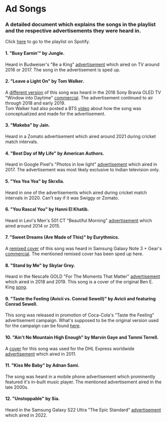# Ad Songs
### A detailed document which explains the songs in the playlist and the respective advertisements they were heard in.

Click [here](https://open.spotify.com/playlist/2p3kZP5Hm4aFJfaqEfVwqU?si=2044aff811fd4b50) to go to the playlist on Spotify.

#### 1. "Busy Earnin'" by Jungle.
Heard in Budweiser's "Be a King" [advertisement](https://www.youtube.com/watch?v=NZuY_cV-x8Q) which aired on TV around 2016 or 2017. The song in the advertisement is sped up.

#### 2. "Leave a Light On" by Tom Walker.
A [different version](https://www.youtube.com/watch?v=NLpf3Ts2HeI) of this song was heard in the 2018 Sony Bravia OLED TV "Window into Daytime" [commercial](https://www.youtube.com/watch?v=CYMGZuufCLg). The advertisement continued to air through 2018 and early 2019.<br>
Tom Walker had also posted a BTS [video](https://www.youtube.com/watch?v=u8sRSWZKIwQ) about how the song was conceptualized and made for the advertisement.

#### 3. "Makeba" by Jain.
Heard in a Zomato advertisement which aired around 2021 during cricket match intervals.

#### 4. "Best Day of My Life" by American Authors.
Heard in Google Pixel's "Photos in low light" [advertisement](https://www.youtube.com/watch?v=NBNyyIKMhi8) which aired in 2017. The advertisement was most likely exclusive to Indian television only.

#### 5. "Yea Yea Yea" by Skrxlla.
Heard in one of the advertisements which aired during cricket match intervals in 2020. Can't say if it was Swiggy or Zomato.

#### 6. "You Rascal You" by Hanni El Khatib.
Heard in Levi's Men's 501 CT "Beautiful Morning" [advertisement](https://www.youtube.com/watch?v=6JwNYPgBhfM) which aired around 2014 or 2015.

#### 7. "Sweet Dreams (Are Made of This)" by Eurythmics.
A [remixed cover](https://www.youtube.com/watch?v=F0p-vkK4ICg) of this song was heard in Samsung Galaxy Note 3 + Gear's [commercial](https://www.youtube.com/watch?v=qVXD0ZogLR8). The mentioned remixed cover has been sped up here.

#### 8. "Stand by Me" by Skylar Grey.
Heard in the Nescafe GOLD "For The Moments That Matter" [advertisement](https://www.youtube.com/watch?v=04olB9MPGyk) which aired in 2018 and 2019. This song is a cover of the original Ben E. King [song](https://open.spotify.com/track/3SdTKo2uVsxFblQjpScoHy?si=2b7d8d6f1fe5409d).

#### 9. "Taste the Feeling (Avicii vs. Conrad Sewell)" by Avicii and featuring Conrad Sewell.
This song was released in promotion of Coca-Cola's "Taste the Feeling" advertisement campaign. What's supposed to be the original version used for the campaign can be found [here](https://www.youtube.com/watch?v=xa6mLZf5HVw).

#### 10. "Ain't No Mountain High Enough" by Marvin Gaye and Tammi Terrell.
A [cover](https://www.youtube.com/watch?v=CA1FFTAOEpI) for this song was used for the DHL Express worldwide [advertisement](https://www.youtube.com/watch?v=rAPXK-i2xgE) which aired in 2011.

#### 11. "Kiss Me Baby" by Adnan Sami.
The song was heard in a mobile phone advertisement which prominently featured it's in-built music player. The mentioned advertisement aired in the late 2000s.

#### 12. "Unstoppable" by Sia.
Heard in the Samsung Galaxy S22 Ultra "The Epic Standard" [advertisement](https://www.youtube.com/watch?v=BBlZiECq8ZA) which aired in 2022.
